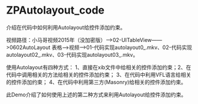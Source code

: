 # ZPAutolayout_code
介绍在代码中如何利用Autolayout给控件添加约束。

视频路径：小马哥视频2015年（没加密版）——>02-UITableView——>0602AutoLayout 表格——>视频——>01-代码实现autolayout0_.mkv、02-代码实现autolayout02_.mkv、03-代码实现autolayout03_.mkv。

使用Autolayout有四种方式： 1、直接在xib文件中给相关的控件添加约束；2、在代码中调用相关的方法给相关的控件添加约束； 3、在代码中利用VFL语言给相关的控件添加约束； 4、在代码中利用第三方(Masonry)给相关的控件添加约束。

此Demo介绍了如何使用上述的第二种方式来利用Autolayout给控件添加约束。
